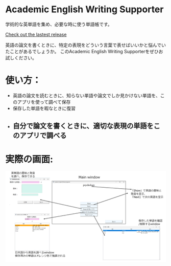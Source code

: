 # Academic English Writing Supporter
学術的な英単語を集め、必要な時に使う単語帳です。

[Check out the lastest release](https://github.com/WhatJun/Academic-English-Writing-Supporter/releases/tag/AEWS-0.2.1-beta)

英語の論文を書くときに、特定の表現をどういう言葉で表せばいいかと悩んでいたことがあるでしょうか。
このAcademic English Writing Supporterをぜひお試しください。

# 使い方：
* 英語の論文を読むときに、知らない単語や論文でしか見かけない単語を、このアプリを使って調べて保存
* 保存した単語を暇なときに復習
* ## 自分で論文を書くときに、適切な表現の単語をこのアプリで調べる

# 実際の画面:
![sample pictures](./pictures/sample.PNG)
